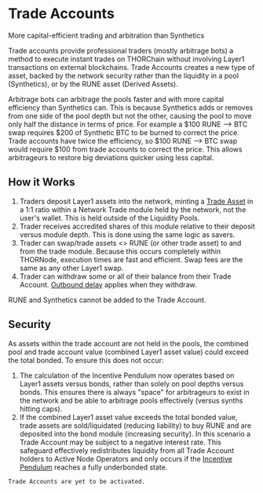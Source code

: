 # Trade Accounts

More capital-efficient trading and arbitration than Synthetics

Trade accounts provide professional traders (mostly arbitrage bots) a method to execute instant trades on THORChain without involving Layer1 transactions on external blockchains. Trade Accounts creates a new type of asset, backed by the network security rather than the liquidity in a pool (Synthetics), or by the RUNE asset (Derived Assets).

Arbitrage bots can arbitrage the pools faster and with more capital efficiency than Synthetics can. This is because Synthetics adds or removes from one side of the pool depth but not the other, causing the pool to move only half the distance in terms of price. For example a $100 RUNE --> BTC swap requires $200 of Synthetic BTC to be burned to correct the price. Trade accounts have twice the efficiency, so $100 RUNE --> BTC swap would require $100 from trade accounts to correct the price. This allows arbitrageurs to restore big deviations quicker using less capital.

## How it Works

1. Traders deposit Layer1 assets into the network, minting a [Trade Asset](./asset-notation.md#trade-assets) in a 1:1 ratio within a Network Trade module held by the network, not the user's wallet. This is held outside of the Liquidity Pools.
1. Trader receives accredited shares of this module relative to their deposit versus module depth. This is done using the same logic as savers.
1. Trader can swap/trade assets <> RUNE (or other trade asset) to and from the trade module. Because this occurs completely within THORNode, execution times are fast and efficient. Swap fees are the same as any other Layer1 swap.
1. Trader can withdraw some or all of their balance from their Trade Account. [Outbound delay](./delays.md) applies when they withdraw.

RUNE and Synthetics cannot be added to the Trade Account.

## Security

As assets within the trade account are not held in the pools, the combined pool and trade account value (combined Layer1 asset value) could exceed the total bonded. To ensure this does not occur:

1. The calculation of the Incentive Pendulum now operates based on Layer1 assets versus bonds, rather than solely on pool depths versus bonds. This ensures there is always "space" for arbitrageurs to exist in the network and be able to arbitrage pools effectively (versus synths hitting caps).
1. If the combined Layer1 asset value exceeds the total bonded value, trade assets are sold/liquidated (reducing liability) to buy RUNE and are deposited into the bond module (increasing security). In this scenario a Trade Account may be subject to a negative interest rate. This safeguard effectively redistributes liquidity from all Trade Account holders to Active Node Operators and only occurs if the [Incentive Pendulum](https://docs.thorchain.org/how-it-works/incentive-pendulum) reaches a fully underbonded state.

```admonish warning
Trade Accounts are yet to be activated.
```
